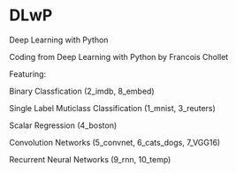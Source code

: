 # DLwP
Deep Learning with Python

Coding from Deep Learning with Python by Francois Chollet

Featuring:

Binary Classfication
  (2_imdb, 8_embed)

Single Label Muticlass Classification
  (1_mnist, 3_reuters)
  
Scalar Regression 
  (4_boston)

Convolution Networks
  (5_convnet, 6_cats_dogs, 7_VGG16)
  
Recurrent Neural Networks
  (9_rnn, 10_temp)
